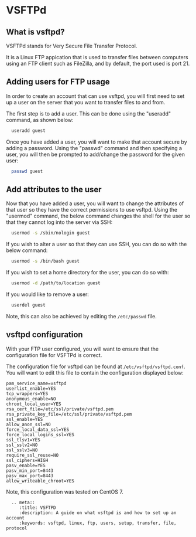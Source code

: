 # VSFTPd

## What is vsftpd?

VSFTPd stands for Very Secure File Transfer Protocol.

It is a Linux FTP appication that is used to transfer files between computers using an FTP client such as FileZilla, and by default, the port used is port 21.

## Adding users for FTP usage

In order to create an account that can use vsftpd, you will first need to set up a user on the server that you want to transfer files to and from.

The first step is to add a user. This can be done using the "useradd" command, as shown below:

```bash
  useradd guest
```

Once you have added a user, you will want to make that account secure by adding a password. Using the "passwd" command and then specifying a user, you will then be prompted to add/change the password for the given user:

```bash
  passwd guest
```

## Add attributes to the user

Now that you have added a user, you will want to change the attributes of that user so they have the correct permissions to use vsftpd. Using the "usermod" command, the below command changes the shell for the user so that they cannot log into the server via SSH:

```bash
  usermod -s /sbin/nologin guest
```
If you wish to alter a user so that they can use SSH, you can do so with the below command:

```bash
  usermod -s /bin/bash guest
```

If you wish to set a home directory for the user, you can do so with:
```bash
  usermod -d /path/to/location guest
```

If you would like to remove a user:
```bash
  userdel guest
```

Note, this can also be achieved by editing the `/etc/passwd` file.

## vsftpd configuration

With your FTP user configured, you will want to ensure that the configuration file for VSFTPd is correct.

The configuration file for vsftpd can be found at `/etc/vsftpd/vsftpd.conf`. You will want to edit this file to contain the configuration displayed below:

```console
pam_service_name=vsftpd
userlist_enable=YES
tcp_wrappers=YES
anonymous_enable=NO
chroot_local_user=YES
rsa_cert_file=/etc/ssl/private/vsftpd.pem
rsa_private_key_file=/etc/ssl/private/vsftpd.pem
ssl_enable=YES
allow_anon_ssl=NO
force_local_data_ssl=YES
force_local_logins_ssl=YES
ssl_tlsv1=YES
ssl_sslv2=NO
ssl_sslv3=NO
require_ssl_reuse=NO
ssl_ciphers=HIGH
pasv_enable=YES
pasv_min_port=8443
pasv_max_port=8443
allow_writeable_chroot=YES
```

Note, this configuration was tested on CentOS 7.

```eval_rst
  .. meta::
     :title: VSFTPD
     :description: A guide on what vsftpd is and how to set up an account 
     :keywords: vsftpd, linux, ftp, users, setup, transfer, file, protocol
```
